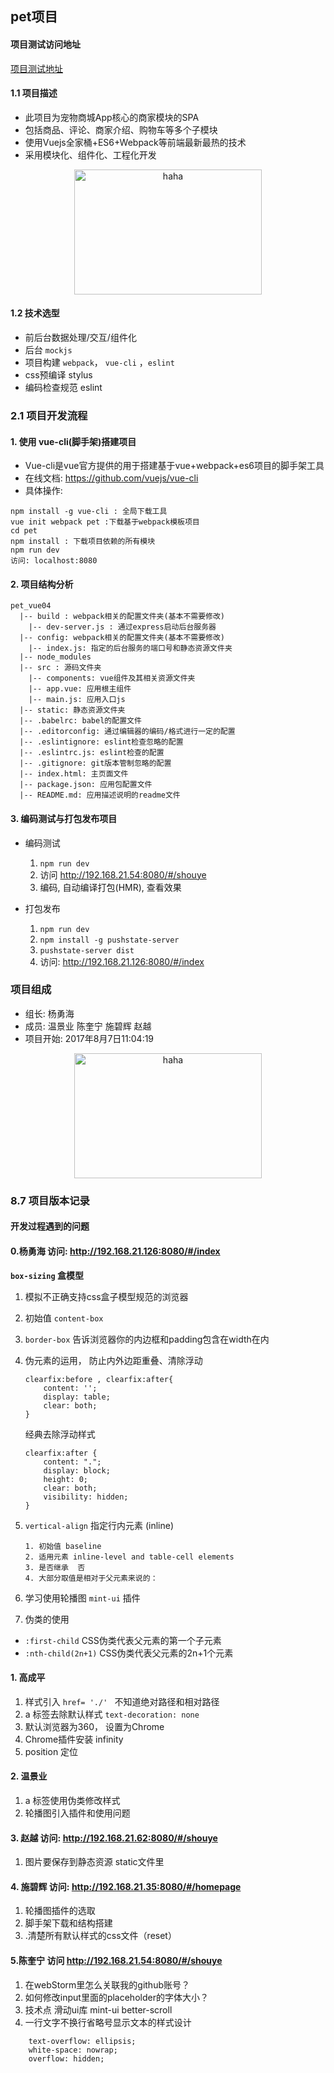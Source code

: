 ## pet项目

#### 项目测试访问地址

[项目测试地址](http://192.168.21.54:8080/#/shouye "内部测试地址")

#### 1.1 项目描述

* 此项目为宠物商城App核心的商家模块的SPA
* 包括商品、评论、商家介绍、购物车等多个子模块
* 使用Vuejs全家桶+ES6+Webpack等前端最新最热的技术
* 采用模块化、组件化、工程化开发
<div  align="center">    
<img src="http://i.imgur.com/KzGAHLE.png" width = "300" height = "200" alt="haha" align=center />
</div>

#### 1.2 技术选型

* 前后台数据处理/交互/组件化
* 后台 `mockjs`
* 项目构建 `webpack`， `vue-cli` ，`eslint`
* css预编译 stylus
* 编码检查规范 eslint

### 2.1 项目开发流程

#### 1. 使用 vue-cli(脚手架)搭建项目 

* Vue-cli是vue官方提供的用于搭建基于vue+webpack+es6项目的脚手架工具
* 在线文档: https://github.com/vuejs/vue-cli
* 具体操作: 
```
npm install -g vue-cli : 全局下载工具
vue init webpack pet :下载基于webpack模板项目
cd pet
npm install : 下载项目依赖的所有模块
npm run dev
访问: localhost:8080

```
#### 2. 项目结构分析

```
pet_vue04
  |-- build : webpack相关的配置文件夹(基本不需要修改)
    |-- dev-server.js : 通过express启动后台服务器
  |-- config: webpack相关的配置文件夹(基本不需要修改)
    |-- index.js: 指定的后台服务的端口号和静态资源文件夹
  |-- node_modules
  |-- src : 源码文件夹
    |-- components: vue组件及其相关资源文件夹
    |-- app.vue: 应用根主组件
    |-- main.js: 应用入口js
  |-- static: 静态资源文件夹
  |-- .babelrc: babel的配置文件
  |-- .editorconfig: 通过编辑器的编码/格式进行一定的配置
  |-- .eslintignore: eslint检查忽略的配置
  |-- .eslintrc.js: eslint检查的配置
  |-- .gitignore: git版本管制忽略的配置
  |-- index.html: 主页面文件
  |-- package.json: 应用包配置文件 
  |-- README.md: 应用描述说明的readme文件

```
#### 3.	编码测试与打包发布项目

* 编码测试
  1. `npm run dev`
  2. 访问 http://192.168.21.54:8080/#/shouye
  3. 编码, 自动编译打包(HMR), 查看效果
  
* 打包发布
  1. `npm run dev`
  2. `npm install -g pushstate-server`
  3. `pushstate-server dist`
  4. 访问: http://192.168.21.126:8080/#/index
  
### 项目组成
* 组长: 杨勇海
* 成员: 温景业 陈奎宁 施碧辉 赵越
* 项目开始: 2017年8月7日11:04:19

<div  align="center">    
<img src="http://i.imgur.com/ktlz6mY.jpg" width = "300" height = "200" alt="haha" align=center />
</div>

### 8.7 项目版本记录

#### 开发过程遇到的问题 
 
#### 0.杨勇海  访问: http://192.168.21.126:8080/#/index

**`box-sizing` 盒模型**
1. 模拟不正确支持css盒子模型规范的浏览器 
2. 初始值 `content-box`
3. `border-box` 告诉浏览器你的内边框和padding包含在width在内
4. 伪元素的运用， 防止内外边距重叠、清除浮动
    ```
    clearfix:before , clearfix:after{
        content: '';
        display: table;
        clear: both;
    }
    ```
    经典去除浮动样式
    ```
    clearfix:after {
        content: ".";
        display: block;
        height: 0;
        clear: both;
        visibility: hidden;
    }
    ```
5. `vertical-align` 指定行内元素 (inline) 

   ```
   1. 初始值 baseline
   2. 适用元素 inline-level and table-cell elements
   3. 是否继承  否
   4. 大部分取值是相对于父元素来说的：
   ```
6. 学习使用轮播图 `mint-ui` 插件 
 
7. 伪类的使用 
* `:first-child` CSS伪类代表父元素的第一个子元素
* `:nth-child(2n+1)` CSS伪类代表父元素的2n+1个元素



#### 1. 高成平
1. 样式引入 `href= './' ` 不知道绝对路径和相对路径
2. a 标签去除默认样式 `text-decoration: none`
3. 默认浏览器为360， 设置为Chrome
4. Chrome插件安装 infinity 
5. position 定位 

#### 2. 温景业
1. a 标签使用伪类修改样式
2. 轮播图引入插件和使用问题

#### 3. 赵越  访问: http://192.168.21.62:8080/#/shouye

1. 图片要保存到静态资源 static文件里

#### 4. 施碧辉 访问: http://192.168.21.35:8080/#/homepage

1. 轮播图插件的选取 
2. 脚手架下载和结构搭建
3. .清楚所有默认样式的css文件（reset） 

#### 5.陈奎宁 访问 http://192.168.21.54:8080/#/shouye



1. 在webStorm里怎么关联我的github账号？
2. 如何修改input里面的placeholder的字体大小？ 
3. 技术点  滑动ui库 mint-ui better-scroll
4. 一行文字不换行省略号显示文本的样式设计 
 ```
     text-overflow: ellipsis;
     white-space: nowrap;
     overflow: hidden;
 ```
 


















